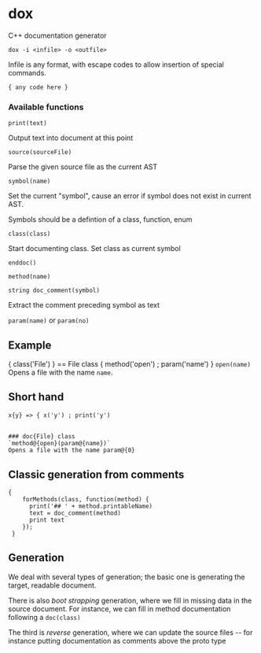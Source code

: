 # dox

C++ documentation generator

`dox -i <infile> -o <outfile>`
  
Infile is any format, with escape codes to allow insertion of special commands.

`{ any code here }`

### Available functions

`print(text)`

Output text into document at this point

`source(sourceFile)`

Parse the given source file as the current AST

`symbol(name)`

Set the current "symbol", cause an error if symbol does not exist in current AST.

Symbols should be a defintion of a class, function, enum

`class(class)`

Start documenting class. Set class as current symbol

`enddoc()`

`method(name)`

`string doc_comment(symbol)`

Extract the comment preceding symbol as text




`param(name)` or `param(no)`

## Example

{ class('File') }
== File class
{ method('open') ; param('name') }
`open(name)`
Opens a file with the name `name`.

## Short hand

`x{y} => { x('y') ; print('y')`

##

```
### doc{File} class
`method@{open}(param@{name})`
Opens a file with the name param@{0}
```

## Classic generation from comments

```
{
    forMethods(class, function(method) {
      print('## ' + method.printableName)
      text = doc_comment(method)
      print text
    });
 }
 ```

## Generation

We deal with several types of generation; the basic one is generating the target, readable document.

There is also _boot strapping_ generation, where we fill in missing data in the source document.
For instance, we can fill in method documentation following a `doc(class)`

The third is _reverse_ generation, where we can update the source files -- for instance putting documentation
as comments above the proto type
